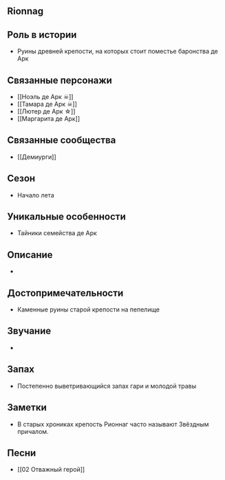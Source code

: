 ## Rionnag


## Роль в истории

* Руины древней крепости, на которых стоит поместье баронства де Арк

## Связанные персонажи

* [[Ноэль де Арк ☠]]
* [[Тамара де Арк ☠]]
* [[Лютер де Арк ☆]]
* [[Маргарита де Арк]]

## Связанные сообщества

* [[Демиурги]]

## Сезон

* Начало лета

## Уникальные особенности

* Тайники семейства де Арк

## Описание

* 

## Достопримечательности

* Каменные руины старой крепости на пепелище

## Звучание

* 

## Запах

* Постепенно выветривающийся запах гари и молодой травы

## Заметки

* В старых хрониках крепость Рионнаг часто называют Звёздным причалом.

## Песни

* [[02 Отважный герой]]